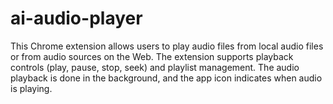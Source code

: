 # ai-audio-player
This Chrome extension allows users to play audio files from local audio files or from audio sources on the Web. The extension supports playback controls (play, pause, stop, seek) and playlist management. The audio playback is done in the background, and the app icon indicates when audio is playing.
